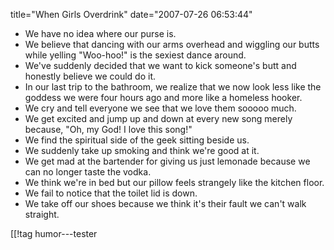 title="When Girls Overdrink"
date="2007-07-26 06:53:44"
<ul>
	<li>We have no idea where our purse is.</li>
	<li>We believe that dancing with our arms overhead and wiggling our butts while yelling "Woo-hoo!" is the sexiest dance around.</li>
	<li>We've suddenly decided that we want to kick someone's butt and honestly believe we could do it.</li>
	<li>In our last trip to the bathroom, we realize that we now look less like the goddess we were four hours ago and more like a homeless hooker.</li>
	<li>We cry and tell everyone we see that we love them sooooo much.</li>
	<li>We get excited and jump up and down at every new song merely because, "Oh, my God! I love this song!"</li>
	<li>We find the spiritual side of the geek sitting beside us.</li>
	<li>We suddenly take up smoking and think we're good at it.</li>
	<li>We get mad at the bartender for giving us just lemonade because we can no longer taste the vodka.</li>
	<li>We think we're in bed but our pillow feels strangely like the kitchen floor.</li>
	<li>We fail to notice that the toilet lid is down.</li>
	<li>We take off our shoes because we think it's their fault we can't walk straight.</li>
</ul>

[[!tag  humor---tester
